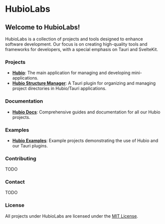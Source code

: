 # HubioLabs

## Welcome to HubioLabs!

HubioLabs is a collection of projects and tools designed to enhance software development. Our focus is on creating high-quality tools and frameworks for developers, with a special emphasis on Tauri and SvelteKit.

### Projects

- **[Hubio](https://github.com/HubioLabs/hubio)**: The main application for managing and developing mini-applications.
- **[Hubio Structure Manager](https://github.com/HubioLabs/tauri-plugin-structure-manager)**: A Tauri plugin for organizing and managing project directories in Hubio/Tauri applications.

### Documentation

- **[Hubio Docs](https://github.com/HubioLabs/hubio-docs)**: Comprehensive guides and documentation for all our Hubio projects.

### Examples

- **[Hubio Examples](https://github.com/HubioLabs/hubio-examples)**: Example projects demonstrating the use of Hubio and our Tauri plugins.

### Contributing

TODO

### Contact

TODO

### License

All projects under HubioLabs are licensed under the [MIT License](https://opensource.org/licenses/MIT).
